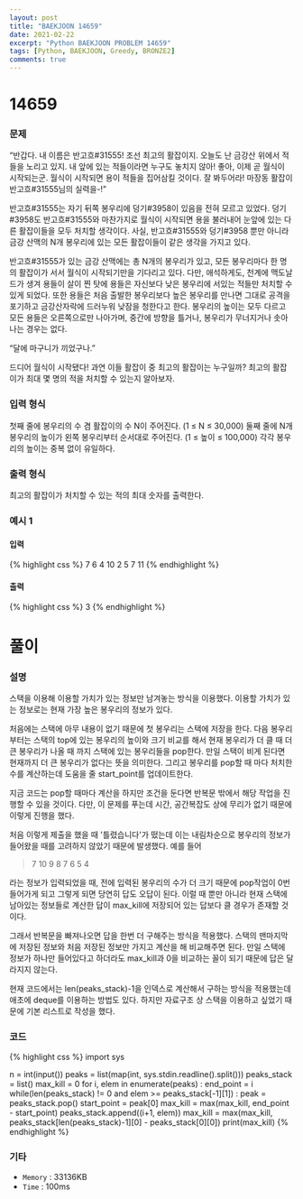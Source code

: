 ```yaml
---
layout: post
title: "BAEKJOON 14659"
date: 2021-02-22
excerpt: "Python BAEKJOON PROBLEM 14659"
tags: [Python, BAEKJOON, Greedy, BRONZE2]
comments: true
---
```


# 14659

### 문제
“반갑다. 내 이름은 반고흐#31555! 조선 최고의 활잡이지. 오늘도 난 금강산 위에서 적들을 노리고 있지. 내 앞에 있는 적들이라면 누구도 놓치지 않아! 좋아, 이제 곧 월식이 시작되는군. 월식이 시작되면 용이 적들을 집어삼킬 것이다. 잘 봐두어라! 마장동 활잡이 반고흐#31555님의 실력을-!”

반고흐#31555는 자기 뒤쪽 봉우리에 덩기#3958이 있음을 전혀 모르고 있었다. 덩기#3958도 반고흐#31555와 마찬가지로 월식이 시작되면 용을 불러내어 눈앞에 있는 다른 활잡이들을 모두 처치할 생각이다. 사실, 반고흐#31555와 덩기#3958 뿐만 아니라 금강 산맥의 N개 봉우리에 있는 모든 활잡이들이 같은 생각을 가지고 있다.

반고흐#31555가 있는 금강 산맥에는 총 N개의 봉우리가 있고, 모든 봉우리마다 한 명의 활잡이가 서서 월식이 시작되기만을 기다리고 있다. 다만, 애석하게도, 천계에 맥도날드가 생겨 용들이 살이 찐 탓에 용들은 자신보다 낮은 봉우리에 서있는 적들만 처치할 수 있게 되었다. 또한 용들은 처음 출발한 봉우리보다 높은 봉우리를 만나면 그대로 공격을 포기하고 금강산자락에 드러누워 낮잠을 청한다고 한다. 봉우리의 높이는 모두 다르고 모든 용들은 오른쪽으로만 나아가며, 중간에 방향을 틀거나, 봉우리가 무너지거나 솟아나는 경우는 없다.

“달에 마구니가 끼었구나.”

드디어 월식이 시작됐다! 과연 이들 활잡이 중 최고의 활잡이는 누구일까? 최고의 활잡이가 최대 몇 명의 적을 처치할 수 있는지 알아보자.

### 입력 형식
첫째 줄에 봉우리의 수 겸 활잡이의 수 N이 주어진다. (1 ≤ N ≤ 30,000) 둘째 줄에 N개 봉우리의 높이가 왼쪽 봉우리부터 순서대로 주어진다. (1 ≤ 높이 ≤ 100,000) 각각 봉우리의 높이는 중복 없이 유일하다.

### 출력 형식
최고의 활잡이가 처치할 수 있는 적의 최대 숫자를 출력한다.

### 예시 1
#### 입력
{% highlight css %}
7
6 4 10 2 5 7 11
{% endhighlight %}
#### 출력
{% highlight css %}
3
{% endhighlight %}

# 풀이

### 설명
스택을 이용해 이용할 가치가 있는 정보만 남겨놓는 방식을 이용했다. 이용할 가치가 있는 정보로는 현재 가장 높은 봉우리의 정보가 있다. 

처음에는 스택에 아무 내용이 없기 때문에 첫 봉우리는 스택에 저장을 한다. 다음 봉우리부터는 스택의 top에 있는 봉우리의 높이와 크기 비교를 해서 현재 봉우리가 더 클 때 더 큰 봉우리가 나올 때 까지 스택에 있는 봉우리들을 pop한다. 만일 스택이 비게 된다면 현재까지 더 큰 봉우리가 없다는 뜻을 의미한다. 그리고 봉우리를 pop할 때 마다 처치한 수를 계산하는데 도움을 줄 start_point를 업데이트한다. 

지금 코드는 pop할 때마다 계산을 하지만 조건을 둔다면 반복문 밖에서 해당 작업을 진행할 수 있을 것이다. 다만, 이 문제를 푸는데 시간, 공간복잡도 상에 무리가 없기 때문에 이렇게 진행을 했다. 

처음 이렇게 제출을 했을 때 '틀렸습니다'가 떴는데 이는 내림차순으로 봉우리의 정보가 들어왔을 때를 고려하지 않았기 때문에 발생했다. 예를 들어

> 7
10 9 8 7 6 5 4

라는 정보가 입력되었을 때, 전에 입력된 봉우리의 수가 더 크기 때문에 pop작업이 0번 들어가게 되고 그렇게 되면 당연히 답도 오답이 된다. 이럴 때 뿐만 아니라 현재 스택에 남아있는 정보들로 계산한 답이 max_kill에 저장되어 있는 답보다 클 경우가 존재할 것이다.

그래서 반복문을 빠져나오면 답을 한번 더 구해주는 방식을 적용했다.
스택의 맨마지막에 저장된 정보와 처음 저장된 정보만 가지고 계산을 해 비교해주면 된다. 만일 스택에 정보가 하나만 들어있다고 하더라도 max_kill과 0을 비교하는 꼴이 되기 때문에 답은 달라지지 않는다.

현재 코드에서는 len(peaks_stack)-1을 인덱스로 계산해서 구하는 방식을 적용했는데 애초에 deque를 이용하는 방법도 있다. 하지만 자료구조 상 스택을 이용하고 싶었기 때문에 기본 리스트로 작성을 했다.

### 코드
{% highlight css %}
import sys

n = int(input())
peaks = list(map(int, sys.stdin.readline().split()))
peaks_stack = list()
max_kill = 0
for i, elem in enumerate(peaks) :
    end_point = i
    while(len(peaks_stack) != 0 and elem >= peaks_stack[-1][1]) : 
        peak = peaks_stack.pop()
        start_point = peak[0]
        max_kill = max(max_kill, end_point - start_point)
    peaks_stack.append((i+1, elem))
max_kill = max(max_kill, peaks_stack[len(peaks_stack)-1][0] - peaks_stack[0][0])
print(max_kill)
{% endhighlight %}

### 기타
- `Memory` : 33136KB
- `Time` : 100ms